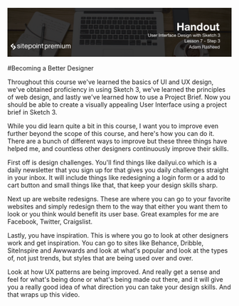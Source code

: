 ![](headings/7.3.png)

#Becoming a Better Designer

Throughout this course we've learned the basics of UI and UX design, we've obtained proficiency in using Sketch 3, we've learned the principles of web design, and lastly we've learned how to use a Project Brief. Now you should be able to create a visually appealing User Interface using a project brief in Sketch 3.

While you did learn quite a bit in this course, I want you to improve even further beyond the scope of this course, and here's how you can do it. There are a bunch of different ways to improve but these three things have helped me, and countless other designers continuously improve their skills.

First off is design challenges. You'll find things like dailyui.co which is a daily newsletter that you sign up for that gives you daily challenges straight in your inbox. It will include things like redesigning a login form or a add to cart button and small things like that, that keep your design skills sharp.

Next up are website redesigns. These are where you can go to your favorite websites and simply redesign them to the way that either you want them to look or you think would benefit its user base. Great examples for me are Facebook, Twitter, Craigslist.

Lastly, you have inspiration. This is where you go to look at other designers work and get inspiration. You can go to sites like Behance, Dribble, SiteInspire and Awwwards and look at what's popular and look at the types of, not just trends, but styles that are being used over and over.

Look at how UX patterns are being improved. And really get a sense and feel for what's being done or what's being made out there, and it will give you a really good idea of what direction you can take your design skills. And that wraps up this video.

